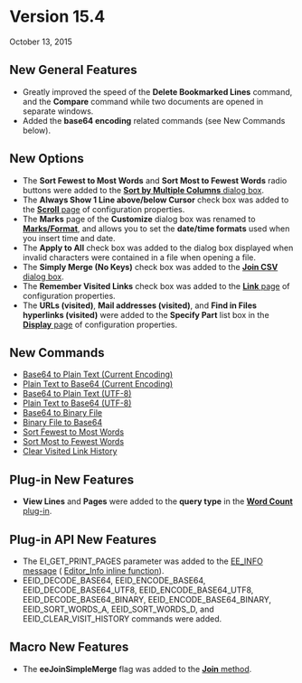 # Version 15.4

October 13, 2015

## New General Features

- Greatly improved the speed of the **Delete Bookmarked Lines** command, and the **Compare** command while two documents are opened in separate windows.
- Added the **base64 encoding** related commands (see New Commands below).

## New Options

- The **Sort Fewest to Most Words** and **Sort Most to Fewest Words** radio buttons were added to the [**Sort by Multiple Columns** dialog box](../dlg/sort_multi/index).
- The **Always Show 1 Line above/below Cursor** check box was added to the [**Scroll** page](../dlg/properties/scroll/index) of configuration properties.
- The **Marks** page of the **Customize** dialog box was renamed to **[Marks/Format](../dlg/customize/marks/index)**, and allows you to set the **date/time formats** used when you insert time and date.
- The **Apply to All** check box was added to the dialog box displayed when invalid characters were contained in a file when opening a file.
- The **Simply Merge (No Keys)** check box was added to the [**Join CSV** dialog box](../dlg/join_csv/index).
- The **Remember Visited Links** check box was added to the [**Link** page](../dlg/properties/link/index) of configuration properties.
- The **URLs (visited)**, **Mail addresses (visited)**, and **Find in Files hyperlinks (visited)** were added to the **Specify Part** list box in the [**Display** page](../dlg/properties/display/index) of configuration properties.

## New Commands

- [Base64 to Plain Text (Current Encoding)](../cmd/convert/decode_base64)
- [Plain Text to Base64 (Current Encoding)](../cmd/convert/encode_base64)
- [Base64 to Plain Text (UTF-8)](../cmd/convert/decode_base64_utf8)
- [Plain Text to Base64 (UTF-8)](../cmd/convert/encode_base64_utf8)
- [Base64 to Binary File](../cmd/convert/decode_base64_binary)
- [Binary File to Base64](../cmd/convert/encode_base64_binary)
- [Sort Fewest to Most Words](../cmd/edit/sort_words_a)
- [Sort Most to Fewest Words](../cmd/edit/sort_words_d)
- [Clear Visited Link History](../cmd/edit/clear_visit_history)

## Plug-in New Features

- **View Lines** and **Pages** were added to the **query type** in the [**Word Count** plug-in](../howto/plugin/plugin_wordcount).

## Plug-in API New Features

- The EI\_GET\_PRINT\_PAGES parameter was added to the [EE\_INFO message](../plugin/message/ee_info) ( [Editor\_Info inline function](../plugin/macro/editor_info)).
- EEID\_DECODE\_BASE64, EEID\_ENCODE\_BASE64, EEID\_DECODE\_BASE64\_UTF8, EEID\_ENCODE\_BASE64\_UTF8, EEID\_DECODE\_BASE64\_BINARY, EEID\_ENCODE\_BASE64\_BINARY, EEID\_SORT\_WORDS\_A, EEID\_SORT\_WORDS\_D, and EEID\_CLEAR\_VISIT\_HISTORY commands were added.

## Macro New Features

- The **eeJoinSimpleMerge** flag was added to the [**Join** method](../macro/editor/join).
